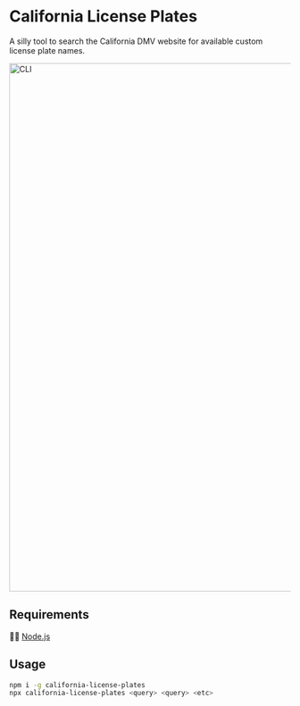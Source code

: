 # California License Plates

A silly tool to search the California DMV website for available custom license plate names.

<img width="947" alt="CLI" src="https://user-images.githubusercontent.com/2289/121766364-0fc8eb00-cb06-11eb-83d5-bf86f6b2282b.png">

## Requirements

🐢🚀 [Node.js](https://nodejs.org/en/)

## Usage

```sh
npm i -g california-license-plates
npx california-license-plates <query> <query> <etc>
```